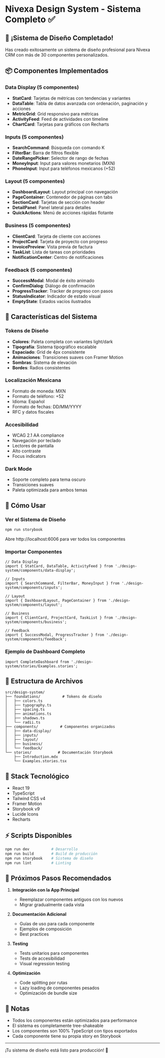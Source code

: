 # Nivexa Design System - Sistema Completo ✅

## 🎉 ¡Sistema de Diseño Completado!

Has creado exitosamente un sistema de diseño profesional para Nivexa CRM con más de 30 componentes personalizados.

## 📦 Componentes Implementados

### Data Display (5 componentes)
- **StatCard**: Tarjetas de métricas con tendencias y variantes
- **DataTable**: Tabla de datos avanzada con ordenación, paginación y acciones
- **MetricGrid**: Grid responsivo para métricas
- **ActivityFeed**: Feed de actividades con timeline
- **ChartCard**: Tarjetas para gráficos con Recharts

### Inputs (5 componentes)
- **SearchCommand**: Búsqueda con comando K
- **FilterBar**: Barra de filtros flexible
- **DateRangePicker**: Selector de rango de fechas
- **MoneyInput**: Input para valores monetarios (MXN)
- **PhoneInput**: Input para teléfonos mexicanos (+52)

### Layout (5 componentes)
- **DashboardLayout**: Layout principal con navegación
- **PageContainer**: Contenedor de páginas con tabs
- **SectionCard**: Tarjetas de sección con header
- **DetailPanel**: Panel lateral para detalles
- **QuickActions**: Menú de acciones rápidas flotante

### Business (5 componentes)
- **ClientCard**: Tarjeta de cliente con acciones
- **ProjectCard**: Tarjeta de proyecto con progreso
- **InvoicePreview**: Vista previa de factura
- **TaskList**: Lista de tareas con prioridades
- **NotificationCenter**: Centro de notificaciones

### Feedback (5 componentes)
- **SuccessModal**: Modal de éxito animado
- **ConfirmDialog**: Diálogo de confirmación
- **ProgressTracker**: Tracker de progreso con pasos
- **StatusIndicator**: Indicador de estado visual
- **EmptyState**: Estados vacíos ilustrados

## 🎨 Características del Sistema

### Tokens de Diseño
- **Colores**: Paleta completa con variantes light/dark
- **Tipografía**: Sistema tipográfico escalable
- **Espaciado**: Grid de 4px consistente
- **Animaciones**: Transiciones suaves con Framer Motion
- **Sombras**: Sistema de elevación
- **Bordes**: Radios consistentes

### Localización Mexicana
- Formato de moneda: MXN
- Formato de teléfono: +52
- Idioma: Español
- Formato de fechas: DD/MM/YYYY
- RFC y datos fiscales

### Accesibilidad
- WCAG 2.1 AA compliance
- Navegación por teclado
- Lectores de pantalla
- Alto contraste
- Focus indicators

### Dark Mode
- Soporte completo para tema oscuro
- Transiciones suaves
- Paleta optimizada para ambos temas

## 🚀 Cómo Usar

### Ver el Sistema de Diseño
```bash
npm run storybook
```
Abre http://localhost:6006 para ver todos los componentes

### Importar Componentes
```tsx
// Data Display
import { StatCard, DataTable, ActivityFeed } from './design-system/components/data-display';

// Inputs
import { SearchCommand, FilterBar, MoneyInput } from './design-system/components/inputs';

// Layout
import { DashboardLayout, PageContainer } from './design-system/components/layout';

// Business
import { ClientCard, ProjectCard, TaskList } from './design-system/components/business';

// Feedback
import { SuccessModal, ProgressTracker } from './design-system/components/feedback';
```

### Ejemplo de Dashboard Completo
```tsx
import CompleteDashboard from './design-system/stories/Examples.stories';
```

## 📁 Estructura de Archivos
```
src/design-system/
├── foundations/          # Tokens de diseño
│   ├── colors.ts
│   ├── typography.ts
│   ├── spacing.ts
│   ├── animations.ts
│   ├── shadows.ts
│   └── radii.ts
├── components/          # Componentes organizados
│   ├── data-display/
│   ├── inputs/
│   ├── layout/
│   ├── business/
│   └── feedback/
└── stories/            # Documentación Storybook
    ├── Introduction.mdx
    └── Examples.stories.tsx
```

## 🔧 Stack Tecnológico
- React 19
- TypeScript
- Tailwind CSS v4
- Framer Motion
- Storybook v9
- Lucide Icons
- Recharts

## ⚡ Scripts Disponibles
```bash
npm run dev          # Desarrollo
npm run build        # Build de producción
npm run storybook    # Sistema de diseño
npm run lint         # Linting
```

## 🎯 Próximos Pasos Recomendados

1. **Integración con la App Principal**
   - Reemplazar componentes antiguos con los nuevos
   - Migrar gradualmente cada vista

2. **Documentación Adicional**
   - Guías de uso para cada componente
   - Ejemplos de composición
   - Best practices

3. **Testing**
   - Tests unitarios para componentes
   - Tests de accesibilidad
   - Visual regression testing

4. **Optimización**
   - Code splitting por rutas
   - Lazy loading de componentes pesados
   - Optimización de bundle size

## 📝 Notas
- Todos los componentes están optimizados para performance
- El sistema es completamente tree-shakeable
- Los componentes son 100% TypeScript con tipos exportados
- Cada componente tiene su propia story en Storybook

---

¡Tu sistema de diseño está listo para producción! 🚀